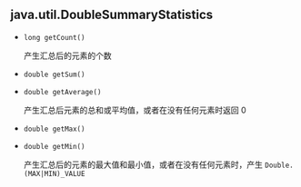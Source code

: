 ## java.util.DoubleSummaryStatistics

* `long getCount()`

    产生汇总后的元素的个数
    
* `double getSum()`

* `double getAverage()`

    产生汇总后元素的总和或平均值，或者在没有任何元素时返回 0
    
* `double getMax()`

* `double getMin()`

    产生汇总后的元素的最大值和最小值，或者在没有任何元素时，产生 `Double.(MAX|MIN)_VALUE`